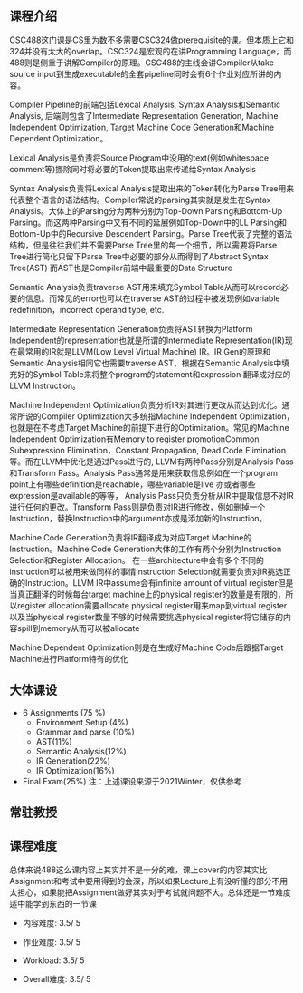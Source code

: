 ## 课程介绍
CSC488这门课是CS里为数不多需要CSC324做prerequisite的课。但本质上它和324并没有太大的overlap。CSC324是宏观的在讲Programming Language，而488则是侧重于讲解Compiler的原理。CSC488的主线会讲Compiler从take source input到生成executable的全套pipeline同时会有6个作业对应所讲的内容。

Compiler Pipeline的前端包括Lexical Analysis, Syntax Analysis和Semantic Analysis, 后端则包含了Intermediate Representation Generation, Machine Independent Optimization, Target Machine Code Generation和Machine Dependent Optimization。

Lexical Analysis是负责将Source Program中没用的text(例如whitespace comment等)挪除同时将必要的Token提取出来传递给Syntax Analysis

Syntax Analysis负责将Lexical Analysis提取出来的Token转化为Parse Tree用来代表整个语言的语法结构。Compiler常说的parsing其实就是发生在Syntax Analysis。大体上的Parsing分为两种分别为Top-Down Parsing和Bottom-Up Parsing。而这两种Parsing中又有不同的延展例如Top-Down中的LL Parsing和Bottom-Up中的Recursive Descendent Parsing。Parse Tree代表了完整的语法结构，但是往往我们并不需要Parse Tree里的每一个细节，所以需要将Parse Tree进行简化只留下Parse Tree中必要的部分从而得到了Abstract Syntax Tree(AST) 而AST也是Compiler前端中最重要的Data Structure

Semantic Analysis负责traverse AST用来填充Symbol Table从而可以record必要的信息。而常见的error也可以在traverse AST的过程中被发现例如variable redefinition，incorrect operand type, etc.

Intermediate Representation Generation负责将AST转换为Platform Independent的representation也就是所谓的Intermediate Representation(IR)现在最常用的IR就是LLVM(Low Level Virtual Machine) IR。IR Gen的原理和Semantic Analysis相同它也需要traverse AST，根据在Semantic Analysis中填充好的Symbol Table来将整个program的statement和expression 翻译成对应的LLVM Instruction。

Machine Independent Optimization负责分析IR对其进行更改从而达到优化。通常所说的Compiler Optimization大多统指Machine Independent Optimization，也就是在不考虑Target Machine的前提下进行的Optimization。常见的Machine Independent Optimization有Memory to register promotionCommon Subexpression Elimination，Constant Propagation, Dead Code Elimination等。而在LLVM中优化是通过Pass进行的, LLVM有两种Pass分别是Analysis Pass和Transform Pass。Analysis Pass通常是用来获取信息例如在一个program point上有哪些definition是reachable，哪些variable是live 亦或者哪些expression是available的等等， Analysis Pass只负责分析从IR中提取信息不对IR进行任何的更改。Transform Pass则是负责对IR进行修改，例如删掉一个Instruction，替换Instruction中的argument亦或是添加新的Instruction。

Machine Code Generation负责将IR翻译成为对应Target Machine的Instruction。Machine Code Generation大体的工作有两个分别为Instruction Selection和Register Allocation。 在一些architecture中会有多个不同的instruction可以被用来做同样的事情Instruction Selection就需要负责对IR挑选正确的Instruction。LLVM IR中assume会有infinite amount of virtual register但是当真正翻译的时候每台target machine上的physical register的数量是有限的，所以register allocation需要allocate physical register用来map到virtual register以及当physical register数量不够的时候需要挑选physical register将它储存的内容spill到memory从而可以被allocate

Machine Dependent Optimization则是在生成好Machine Code后跟据Target Machine进行Platform特有的优化

## 大体课设
- 6 Assignments (75 %)
	- Environment Setup (4%)
	- Grammar and parse (10%)
	- AST(11%)
	- Semantic Analysis(12%)
	- IR Generation(22%)
	- IR Optimization(16%)
- Final Exam(25%)
注：上述课设来源于2021Winter，仅供参考

## 常驻教授

## 课程难度
总体来说488这么课内容上其实并不是十分的难，课上cover的内容其实比Assignment和考试中要用得到的会深，所以如果Lecture上有没听懂的部分不用太担心，如果能把Assignment做好其实对于考试就问题不大。总体还是一节难度适中能学到东西的一节课

- 内容难度:  3.5/ 5

- 作业难度:  3.5/ 5

- Workload:  3.5/ 5

- Overall难度:  3.5/ 5